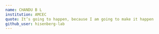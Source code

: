 ```yaml
---
name: CHANDU B L
institution: AMCEC
quote: It’s going to happen, because I am going to make it happen
github_user: hisenberg-lab
---
```

